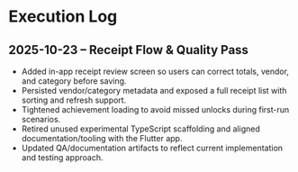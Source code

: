 # Execution Log

## 2025-10-23 – Receipt Flow & Quality Pass
- Added in-app receipt review screen so users can correct totals, vendor, and category before saving.
- Persisted vendor/category metadata and exposed a full receipt list with sorting and refresh support.
- Tightened achievement loading to avoid missed unlocks during first-run scenarios.
- Retired unused experimental TypeScript scaffolding and aligned documentation/tooling with the Flutter app.
- Updated QA/documentation artifacts to reflect current implementation and testing approach.
